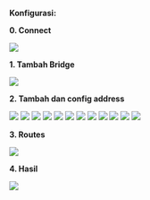 **Konfigurasi:**

**0. Connect**

<img src="./assets/01.png">

**1. Tambah Bridge**

<img src="./assets/bridge.png">


**2. Tambah dan config address**

<img src="./assets/02.png">
<img src="./assets/03.png">
<img src="./assets/04.png">
<img src="./assets/05.png">
<img src="./assets/06.png">
<img src="./assets/07.png">
<img src="./assets/08.png">
<img src="./assets/09.png">
<img src="./assets/10.png">
<img src="./assets/11.png">
<img src="./assets/12.png">
<img src="./assets/address.png">

**3. Routes**

<img src="./assets/routes.png">

**4. Hasil**

<img src="./assets/hasilPing.png">